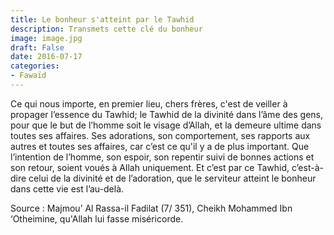 ```yaml
---
title: Le bonheur s'atteint par le Tawhid
description: Transmets cette clé du bonheur
image: image.jpg
draft: False
date: 2016-07-17
categories:
- Fawaïd
---
```


Ce qui nous importe, en premier lieu, chers frères, c'est de veiller à propager l’essence
du Tawhid; le Tawhid de la divinité dans l’âme des gens, pour que le but de l’homme soit
le visage d’Allah, et la demeure ultime dans toutes ses affaires. Ses adorations, son
comportement, ses rapports aux autres et toutes ses affaires, car c’est ce qu'il y a 
de plus important. Que l’intention de l’homme, son espoir, son repentir suivi de 
bonnes actions et son retour, soient voués à Allah uniquement. Et c’est par ce Tawhid, 
c’est-à-dire celui de la divinité et de l’adoration, que le serviteur atteint le 
bonheur dans cette vie est l’au-delà.

Source : Majmou’ Al Rassa-il Fadilat (7/ 351), Cheikh Mohammed Ibn ‘Otheimine, qu'Allah
lui fasse miséricorde.

